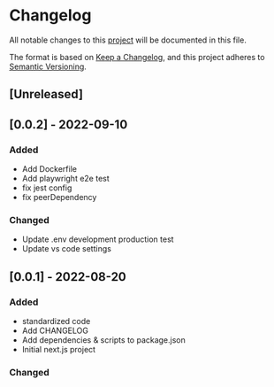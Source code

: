 # Changelog

All notable changes to this [project](README.md) will be documented in this file.

The format is based on [Keep a Changelog](https://keepachangelog.com/en/1.0.0/),
and this project adheres to [Semantic Versioning](https://semver.org/spec/v2.0.0.html).

## [Unreleased]

## [0.0.2] - 2022-09-10

### Added

- Add Dockerfile
- Add playwright e2e test
- fix jest config
- fix peerDependency

### Changed

- Update .env development production test
- Update vs code settings

## [0.0.1] - 2022-08-20

### Added

- standardized code
- Add CHANGELOG
- Add dependencies & scripts to package.json
- Initial next.js project

### Changed
